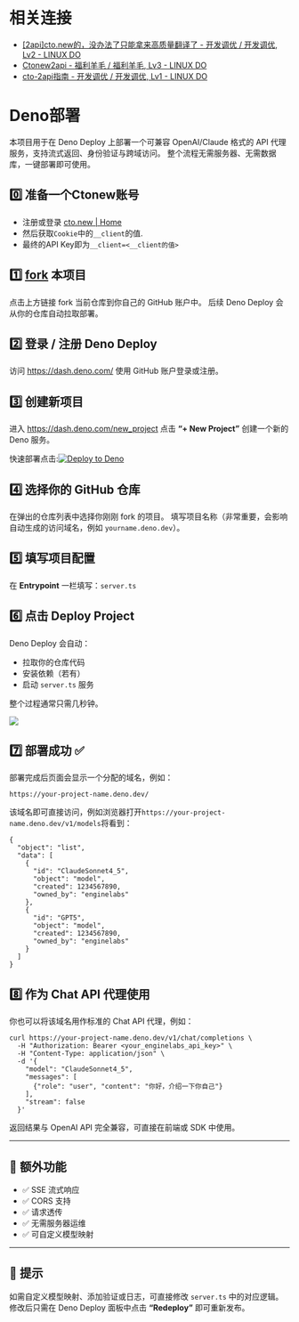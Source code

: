 # 相关连接

- [[2api]cto.new的，没办法了只能拿来高质量翻译了 - 开发调优 / 开发调优, Lv2 - LINUX DO](https://linux.do/t/topic/1056491)
- [Ctonew2api - 福利羊毛 / 福利羊毛, Lv3 - LINUX DO](https://linux.do/t/topic/1056745)
- [cto-2api指南 - 开发调优 / 开发调优, Lv1 - LINUX DO](https://linux.do/t/topic/1056750)



# Deno部署

本项目用于在 Deno Deploy 上部署一个可兼容 OpenAI/Claude 格式的 API 代理服务，支持流式返回、身份验证与跨域访问。
整个流程无需服务器、无需数据库，一键部署即可使用。

## 0️⃣ 准备一个Ctonew账号

- 注册或登录 [cto.new | Home](https://cto.new/)
- 然后获取`Cookie`中的`__client`的值.
- 最终的API Key即为`__client=<__client的值>`



## 1️⃣ [fork](https://github.com/mir-xiong/ctonew-proxy/fork) 本项目

点击上方链接 fork 当前仓库到你自己的 GitHub 账户中。
 后续 Deno Deploy 会从你的仓库自动拉取部署。

## 2️⃣ 登录 / 注册 Deno Deploy

访问 https://dash.deno.com/
 使用 GitHub 账户登录或注册。

## 3️⃣ 创建新项目

进入 https://dash.deno.com/new_project
 点击 **“+ New Project”** 创建一个新的 Deno 服务。

快速部署点击:[![Deploy to Deno](https://deno.com/deploy.svg)](https://dash.deno.com/new_project)







## 4️⃣ 选择你的 GitHub 仓库

在弹出的仓库列表中选择你刚刚 fork 的项目。
 填写项目名称（非常重要，会影响自动生成的访问域名，例如 `yourname.deno.dev`）。



## 5️⃣ 填写项目配置

在 **Entrypoint** 一栏填写：`server.ts`



## 6️⃣ 点击 <b>Deploy Project</b>

Deno Deploy 会自动：

- 拉取你的仓库代码
- 安装依赖（若有）
- 启动 `server.ts` 服务

整个过程通常只需几秒钟。



![](https://cdn.jsdelivr.net/gh/hans1980775481/picture-bed/img/202510201501807.png)



## 7️⃣ 部署成功 ✅

部署完成后页面会显示一个分配的域名，例如：

```
https://your-project-name.deno.dev/
```

该域名即可直接访问，例如浏览器打开`https://your-project-name.deno.dev/v1/models`将看到：

```
{
  "object": "list",
  "data": [
    {
      "id": "ClaudeSonnet4_5",
      "object": "model",
      "created": 1234567890,
      "owned_by": "enginelabs"
    },
    {
      "id": "GPT5",
      "object": "model",
      "created": 1234567890,
      "owned_by": "enginelabs"
    }
  ]
}
```

## 8️⃣ 作为 Chat API 代理使用

你也可以将该域名用作标准的 Chat API 代理，例如：

```shell
curl https://your-project-name.deno.dev/v1/chat/completions \
  -H "Authorization: Bearer <your_enginelabs_api_key>" \
  -H "Content-Type: application/json" \
  -d '{
    "model": "ClaudeSonnet4_5",
    "messages": [
      {"role": "user", "content": "你好，介绍一下你自己"}
    ],
    "stream": false
  }'
```

返回结果与 OpenAI API 完全兼容，可直接在前端或 SDK 中使用。

------

## 🌈 额外功能

- ✅ SSE 流式响应
- ✅ CORS 支持
- ✅ 请求透传
- ✅ 无需服务器运维
- ✅ 可自定义模型映射

------

## 🧠 提示

如需自定义模型映射、添加验证或日志，可直接修改 `server.ts` 中的对应逻辑。
 修改后只需在 Deno Deploy 面板中点击 **“Redeploy”** 即可重新发布。
